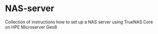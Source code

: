 # NAS-server
Collection of instructions how to set up a NAS server using TrueNAS Core on HPE Microserver Gen8
